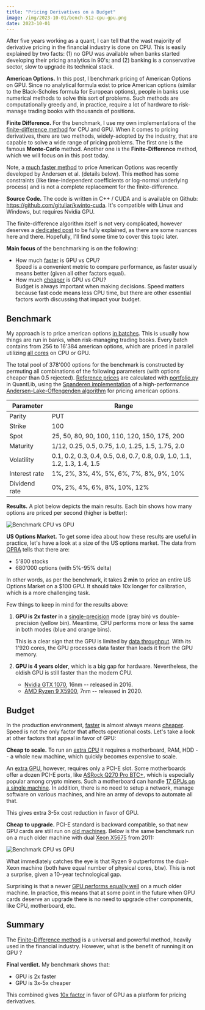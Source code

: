 ```yaml
---
title: "Pricing Derivatives on a Budget"
image: /img/2023-10-01/bench-512-cpu-gpu.png
date: 2023-10-01
---
```


After five years working as a quant, I can tell that the wast majority of derivative pricing in the
financial industry is done on CPU. This is easily explained by two facts: (1) no GPU was available
when banks started developing their pricing analytics in 90's; and (2) banking is a conservative
sector, slow to upgrade its technical stack.

**American Options.** In this post, I benchmark pricing of American Options on GPU. Since no
analytical formula exist to price American options (similar to the Black-Scholes formula for
European options), people in banks use numerical methods to solve this sort of problems. Such
methods are computationally greedy and, in practice, require a lot of hardware to risk-manage
trading books with thousands of positions.

**Finite Difference.** For the benchmark, I use my own implementations of the
[finite-difference method](https://en.wikipedia.org/wiki/Finite_difference_method) for CPU and GPU.
When it comes to pricing derivatives, there are two methods, widely-adopted by the industry, that
are capable to solve a wide range of pricing problems. The first one is the famous **Monte-Carlo**
method. Another one is the **Finite-Difference** method, which we will focus on in this post today.

Note, a <u>much faster method</u> to price American Options was recently developed by Andersen et
al. (details below). This method has some constraints (like time-independent coefficients or
log-normal underlying process) and is not a complete replacement for the finite-difference.

**Source Code.** The code is written in C++ / CUDA and is available on Github:
<https://github.com/gituliar/kwinto-cuda>. It's compatible with Linux and Windows, but requires
Nvidia GPU.

The finite-difference algorithm itself is not very complicated, however deserves a <u>dedicated
post</u> to be fully explained, as there are some nuances here and there. Hopefully, I'll find some
time to cover this topic later.

**Main focus** of the benchmarking is on the following:

- How much <u>faster</u> is GPU vs CPU? <br/> Speed is a convenient metric to compare performance,
  as faster usually means better (given all other factors equal).
- How much <u>cheaper</u> is GPU vs CPU? <br/> Budget is always important when making decisions.
  Speed matters because fast code means less CPU time, but there are other essential factors worth
  discussing that impact your budget.

## Benchmark

My approach is to price american options <u>in batches</u>. This is usually how things are run in
banks, when risk-managing trading books. Every batch contains from 256 to 16'384 american options,
which are priced in parallel utilizing <u>all cores</u> on CPU or GPU.

The total pool of 378'000 options for the benchmark is constructed by permuting all combinations of
the following parameters (with options cheaper than 0.5 rejected). <u>Reference prices</u> are
calculated with [portfolio.py](https://github.com/gituliar/kwinto-cuda/blob/main/test/portfolio.py)
in QuantLib, using the
[Spanderen implementation](https://hpcquantlib.wordpress.com/2022/10/09/high-performance-american-option-pricing/)
of a high-performance
[Andersen-Lake-Offengenden algorithm](https://papers.ssrn.com/sol3/papers.cfm?abstract_id=2547027)
for pricing american options.

| Parameter     | Range                                                                     |
| ------------- | ------------------------------------------------------------------------- |
| Parity        | PUT                                                                       |
| Strike        | 100                                                                       |
| Spot          | 25, 50, 80, 90, 100, 110, 120, 150, 175, 200                              |
| Maturity      | 1/12, 0.25, 0.5, 0.75, 1.0, 1.25, 1.5, 1.75, 2.0                          |
| Volatility    | 0.1, 0.2, 0.3, 0.4, 0.5, 0.6, 0.7, 0.8, 0.9, 1.0, 1.1, 1.2, 1.3, 1.4, 1.5 |
| Interest rate | 1%, 2%, 3%, 4%, 5%, 6%, 7%, 8%, 9%, 10%                                   |
| Dividend rate | 0%, 2%, 4%, 6%, 8%, 10%, 12%                                              |

<!-- For this project, American options are good candidates for several reasons:

1.  No analytical formula exist to price American options (similar to the Black-Scholes-Merton
    formula for European options), which doesn't make the code artificial / for-benchmark-only.
2.  Since recently, a highly-accurate and fast method to price American options became available,
    (see Andersen et al. \[1\]). We use its implementation from the QuantLib for a crosscheck.
3.  Thirdly, the code can be extended to price exotic options for which no fast method exist. -->

<!-- <figure>
  <img src="/img/fd1d-gpu-z800.png"/>
  <figcaption>This is my caption text.</figcaption>
</figure> -->

**Results.** A plot below depicts the main results. Each bin shows how many options are priced per
second (higher is better):

![Benchmark CPU vs GPU](/img/2023-10-01/bench-512-cpu-gpu.png)

**US Options Market.** To get some idea about how these results are useful in practice, let's have a
look at a size of the US options market. The data from [OPRA](https://www.opraplan.com) tells that
there are:

- 5'800 stocks
- 680'000 options (with 5%-95% delta)

In other words, as per the benchmark, it takes **2 min** to price an entire US Options Market on a
$100 GPU. It should take 10x longer for calibration, which is a more challenging task.

Few things to keep in mind for the results above:

1. **GPU is 2x faster** in a <u>single-precision</u> mode (gray bin) vs double-precision (yellow
   bin). Meantime, CPU performs more or less the same in both modes (blue and orange bins).

   This is a clear sign that the GPU is limited by <u>data throughput</u>. With its 1'920 cores, the
   GPU processes data faster than loads it from the GPU memory.

2. **GPU is 4 years older**, which is a big gap for hardware. Nevertheless, the oldish GPU is still
   faster than the modern CPU.

   - [Nvidia GTX 1070](https://www.techpowerup.com/gpu-specs/geforce-gtx-1070.c2840), 16nm --
     released in 2016.
   - [AMD Ryzen 9 X5900](https://www.techpowerup.com/cpu-specs/ryzen-9-5900x.c2363), 7nm -- released
     in 2020.

<!-- 3. **GPU loves big batches**, while CPU is most efficient for small jobs. -->

## Budget

In the production environment, <u>faster</u> is almost always means <u>cheaper</u>. Speed is not the
only factor that affects operational costs. Let's take a look at other factors that appeal in favor
of GPU:

<!-- **Cheap to setup.** In Apr'23, on a secondary market in Denmark I paid $250 for the AMD Ryzen 9
X5900 and only $120 for Nvidia GTX 1070. Obviously, <u>CPU requires</u> a motherboard, RAM, HDD -- a
whole machine -- so final price is 3x higher than that. <u>GPU requires</u> only a PCI-E slot. -->

**Cheap to scale.** To run an <u>extra CPU</u> it requires a motherboard, RAM, HDD -- a whole new
machine, which quickly becomes expensive to scale.

An <u>extra GPU</u>, however, requires only a PCI-E slot. Some motherboards offer a dozen PCI-E
ports, like [ASRock Q270 Pro BTC+](https://www.asrock.com/mb/Intel/Q270%20Pro%20BTC+/index.asp),
which is especially popular among crypto miners. Such a motherboard can handle <u>17 GPUs on a
single machine</u>. In addition, there is no need to setup a network, manage software on various
machines, and hire an army of devops to automate all that.

This gives extra 3-5x cost reduction in favor of GPU.

**Cheap to upgrade.** PCI-E standard is backward compatible, so that new GPU cards are still run on
<u>old machines</u>. Below is the same benchmark run on a much older machine with dual
[Xeon X5675](https://www.techpowerup.com/cpu-specs/xeon-x5675.c949) from 2011:

![Benchmark CPU vs GPU](/img/2023-10-01/bench-z800.png)

What immediately catches the eye is that Ryzen 9 outperforms the dual-Xeon machine (both have equal
number of physical cores, btw). This is not a surprise, given a 10-year technological gap.

Surprising is that a newer <u>GPU performs equally well</u> on a much older machine. In practice,
this means that at some point in the future when GPU cards deserve an upgrade there is no need to
upgrade other components, like CPU, motherboard, etc.

## Summary

The <u>Finite-Difference method</u> is a universal and powerful method, heavily used in the
financial industry. However, what is the benefit of running it on GPU ?

**Final verdict.** My benchmark shows that:

- GPU is 2x faster
- GPU is 3x-5x cheaper

This combined gives <u>10x factor</u> in favor of GPU as a platform for pricing derivatives.
